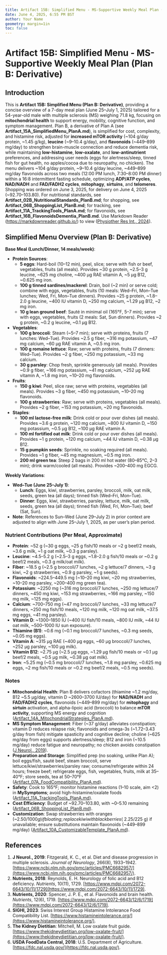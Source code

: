 ```yaml
---
title: Artifact 15B: Simplified Menu - MS-Supportive Weekly Meal Plan (Plan B: Derivative)
date: June 4, 2025, 6:55 PM BST
author: Your Name
geometry: margin=1in
toc: false
---
```

# Artifact 15B: Simplified Menu - MS-Supportive Weekly Meal Plan (Plan B: Derivative)

## Introduction

This is **Artifact 15B: Simplified Menu (Plan B: Derivative)**, providing a concise overview of a 7-day meal plan (June 25–July 1, 2025) tailored for a 54-year-old male with multiple sclerosis (MS) weighing 71.8 kg, focusing on **mitochondrial health** to support energy, mobility, cognitive function, and symptom management. Plan B, a derivative of Plan A (see **Artifact_15A_SimplifiedMenu_PlanA.md**), is simplified for cost, complexity, and histamine risk, adjusted for **increased mTOR activity** (~104 g/day protein, ~1.45 g/kg), **leucine** (~9–10.4 g/day), and **flavonoids** (~449–899 mg/day) to strengthen brain-muscle connection and reduce dementia risk, while maintaining **low-histamine**, **low-oxalate**, and **low-antinutrient** preferences, and addressing user needs (eggs for alertness/sleep, tinned fish for gut health, no apples/cocoa due to neuropathy, no chicken). The menu delivers ~104 g/day protein, ~9–10.4 g/day leucine, ~449–899 mg/day flavonoids across two meals (12:00 PM lunch, 7:30–8:00 PM dinner) within a 16:8 intermittent fasting schedule, optimizing **ADP/ATP cycles**, **NAD/NADH** and **FAD/FADH2 cycles**, **mitophagy**, **sirtuins**, and **telomeres**. Shopping was ordered on June 3, 2025, for delivery on June 4, 2025 (~$92.70–$103.80). For nutritional standards, see **Artifact_02B_NutritionalStandards_PlanB.md**; for shopping, see **Artifact_06B_ShoppingList_PlanB.md**; for tracking, see **Artifact_11A_TrackingTools_PlanA.md**; for flavonoids, see **Artifact_16B_FlavonoidsDementia_PlanB.md**. Use Markdown Reader (https://markdownreader.github.io/) to view ([Physiother Res Int., 2024](https://onlinelibrary.wiley.com/doi/10.1002/pri.2087)).

## Simplified Menu Overview (Plan B: Derivative)

**Base Meal (Lunch/Dinner, 14 meals/week)**:
- **Protein Sources**:
  - **5 eggs**: Hard-boil (10–12 min), peel, slice; serve with fish or beef, vegetables, fruits (all meals). Provides ~30 g protein, ~2.5–3 g leucine, ~625 mg choline, ~400 µg RAE vitamin A, ~5 µg B12, ~0.625 mg iron.
  - **100 g tinned sardines/mackerel**: Drain, boil (~2 min) or serve cold; combine with eggs, vegetables, fruits (10 meals: Wed–Fri, Mon–Tue lunches; Wed, Fri, Mon–Tue dinners). Provides ~25 g protein, ~1.8–2.0 g leucine, ~400 IU vitamin D, ~250 mg calcium, ~1.29 µg B12, ~2 mg iron.
  - **10 g lean ground beef**: Sauté in minimal oil (165°F, 5–7 min); serve with eggs, vegetables, fruits (2 meals: Sat, Sun dinners). Provides ~2 g protein, ~0.2 g leucine, ~0.1 µg B12.
- **Vegetables**:
  - **100 g broccoli**: Steam (~5–7 min); serve with proteins, fruits (7 lunches: Wed–Tue). Provides ~2.5 g fiber, ~316 mg potassium, ~47 mg calcium, ~60 µg RAE vitamin A, ~0.5 mg iron.
  - **100 g romaine lettuce**: Raw; serve with proteins, fruits (7 dinners: Wed–Tue). Provides ~2 g fiber, ~250 mg potassium, ~33 mg calcium.
  - **30 g parsley**: Chop fresh, sprinkle generously (all meals). Provides ~0.9 g fiber, ~166 mg potassium, ~41 mg calcium, ~252 µg RAE vitamin A, ~1.8 mg iron, ~10–20 mg flavonoids.
- **Fruits**:
  - **150 g kiwi**: Peel, slice raw; serve with proteins, vegetables (all meals). Provides ~3 g fiber, ~450 mg potassium, ~10–20 mg flavonoids.
  - **100 g strawberries**: Raw; serve with proteins, vegetables (all meals). Provides ~2 g fiber, ~153 mg potassium, ~20 mg flavonoids.
- **Staples**:
  - **100 ml lactose-free milk**: Drink cold or pour over dishes (all meals). Provides ~3.6 g protein, ~120 mg calcium, ~800 IU vitamin D, ~150 mg potassium, ~0.5 µg B12, ~100 µg RAE vitamin A.
  - **100 ml fortified oat milk**: Drink cold or pour over dishes (all meals). Provides ~1 g protein, ~120 mg calcium, ~44 IU vitamin D, ~0.38 µg B12.
  - **15 g pumpkin seeds**: Sprinkle, no soaking required (all meals). Provides ~1 g fiber, ~45 mg magnesium, ~0.5 mg iron.
  - **200 ml green tea**: Steep 2 bags in 200 ml hot water (80–85°C, 2–3 min); drink warm/cooled (all meals). Provides ~200–400 mg EGCG.

**Weekly Variations**:
- **Wed–Tue (June 25–July 1)**:
  - **Lunch**: Eggs, kiwi, strawberries, parsley, broccoli, milk, oat milk, seeds, green tea (all days); tinned fish (Wed–Fri, Mon–Tue).
  - **Dinner**: Eggs, kiwi, strawberries, parsley, lettuce, milk, oat milk, seeds, green tea (all days); tinned fish (Wed, Fri, Mon–Tue); beef (Sat, Sun).
- **Note**: References to Sun–Wed (June 29–July 2) in prior context are adjusted to align with June 25–July 1, 2025, as per user’s plan period.

### Nutrient Contributions (Per Meal, Approximate)
- **Protein**: ~52 g (~30 g eggs, ~25 g fish/10 meals or ~2 g beef/2 meals, ~3.6 g milk, ~1 g oat milk, ~0.3 g parsley).
- **Leucine**: ~4.5–5.2 g (~2.5–3 g eggs, ~1.8–2.0 g fish/10 meals or ~0.2 g beef/2 meals, ~0.3 g milk/oat milk).
- **Fiber**: ~18.5 g (~2.5 g broccoli/7 lunches, ~2 g lettuce/7 dinners, ~3 g kiwi, ~2 g strawberries, ~0.9 g parsley, ~1 g seeds).
- **Flavonoids**: ~224.5–449.5 mg (~10–20 mg kiwi, ~20 mg strawberries, ~10–20 mg parsley, ~200–400 mg green tea).
- **Potassium**: ~2250 mg (~316 mg broccoli/7 lunches, ~250 mg lettuce/7 dinners, ~450 mg kiwi, ~153 mg strawberries, ~166 mg parsley, ~150 mg milk, ~125 mg eggs).
- **Calcium**: ~700–750 mg (~47 mg broccoli/7 lunches, ~33 mg lettuce/7 dinners, ~250 mg fish/10 meals, ~120 mg milk, ~120 mg oat milk, ~37.5 mg eggs, ~41 mg parsley).
- **Vitamin D**: ~1300–1850 IU (~400 IU fish/10 meals, ~800 IU milk, ~44 IU oat milk, ~500–1000 IU sun exposure).
- **Thiamine (B1)**: ~0.6 mg (~0.1 mg broccoli/7 lunches, ~0.3 mg seeds, ~0.05 mg eggs).
- **Vitamin A**: ~315 µg RAE (~400 µg eggs, ~60 µg broccoli/7 lunches, ~252 µg parsley, ~100 µg milk).
- **Vitamin B12**: ~2.75 µg (~2.5 µg eggs, ~1.29 µg fish/10 meals or ~0.1 µg beef/2 meals, ~0.5 µg milk, ~0.38 µg oat milk).
- **Iron**: ~5.25 mg (~0.5 mg broccoli/7 lunches, ~1.8 mg parsley, ~0.625 mg eggs, ~2 mg fish/10 meals or ~0.2 mg beef/2 meals, ~0.5 mg seeds).

### Notes
- **Mitochondrial Health**: Plan B delivers cofactors (thiamine ~1.2 mg/day, B12 ~5.5 µg/day, vitamin D ~2600–3700 IU/day) for **NAD/NADH** and **FAD/FADH2 cycles**, flavonoids (~449–899 mg/day) for **mitophagy** and **sirtuin** activation, and alpha-lipoic acid (broccoli) to balance **mTOR activity**, supporting MS energy and cognition ([Artifact_14A_MitochondrialStrategies_PlanA.md](https://github.com/xAI/Artifact_14A_MitochondrialStrategies_PlanA.md)).
- **MS Symptom Management**: Fiber (~37 g/day) alleviates constipation; vitamin D reduces relapse risk; flavonoids and omega-3s (~1.72–3.43 g/day from fish) mitigate spasticity and cognitive decline; choline (~625 mg/day from eggs) supports alertness/sleep; B12 and iron (~10.5 mg/day) reduce fatigue and neuropathy; no chicken avoids constipation ([J Neurol., 2019](https://www.ncbi.nlm.nih.gov/pmc/articles/PMC6682957/)).
- **Preparation and Storage**: Simplified prep (no soaking, unlike Plan A); boil eggs/fish, sauté beef, steam broccoli, serve lettuce/kiwi/strawberries/parsley raw; consume/refrigerate within 24 hours; freeze beef; refrigerate eggs, fish, vegetables, fruits, milk at 35–40°F; store seeds, tea at 50–70°F ([Artifact_07A_FoodCompatibility_PlanA.md](https://github.com/xAI/Artifact_07A_FoodCompatibility_PlanA.md)).
- **Safety**: Cook to 165°F; monitor histamine reactions (1–10 scale, aim <2) in **MySymptoms**; avoid high-histamine/oxalate foods ([Artifact_11A_TrackingTools_PlanA.md](https://github.com/xAI/Artifact_11A_TrackingTools_PlanA.md)).
- **Cost Efficiency**: Budget of ~$92.70–$103.80, with ~$0–$5.10 remaining ([Artifact_06B_ShoppingList_PlanB.md](https://github.com/xAI/Artifact_06B_ShoppingList_PlanB.md)).
- **Customization**: Swap strawberries with oranges (~$2.50/1000 g) if bloating; replace kiwi with blackberries (~$2.25/225 g) if unavailable; ensure substitutions maintain flavonoids (~449–899 mg/day) ([Artifact_10A_CustomizableTemplate_PlanA.md](https://github.com/xAI/Artifact_10A_CustomizableTemplate_PlanA.md)).

## References
1. **J Neurol., 2019**: Fitzgerald, K. C., et al. Diet and disease progression in multiple sclerosis. *Journal of Neurology*, 266(8), 1933–1942. [https://www.ncbi.nlm.nih.gov/pmc/articles/PMC6682957/](https://www.ncbi.nlm.nih.gov/pmc/articles/PMC6682957/).
2. **Nutrients, 2018**: Reynolds, E. H. Neurology of folic acid and B12 deficiency. *Nutrients*, 10(11), 1729. [https://www.mdpi.com/2072-6643/10/11/1729](https://www.mdpi.com/2072-6643/10/11/1729).
3. **Nutrients, 2020**: Spencer, J. P. E., et al. Flavonoids and brain health. *Nutrients*, 12(6), 1719. [https://www.mdpi.com/2072-6643/12/6/1719](https://www.mdpi.com/2072-6643/12/6/1719).
4. **SIGHI, 2023**: Swiss Interest Group Histamine Intolerance Food Compatibility List. [https://www.histamineintolerance.org/](https://www.histamineintolerance.org/).
5. **The Kidney Dietitian**: Mitchell, M. Low oxalate fruit guide. [https://www.thekidneydietitian.org/low-oxalate-fruit/](https://www.thekidneydietitian.org/low-oxalate-fruit/).
6. **USDA FoodData Central, 2018**: U.S. Department of Agriculture. [https://fdc.nal.usda.gov/](https://fdc.nal.usda.gov/).